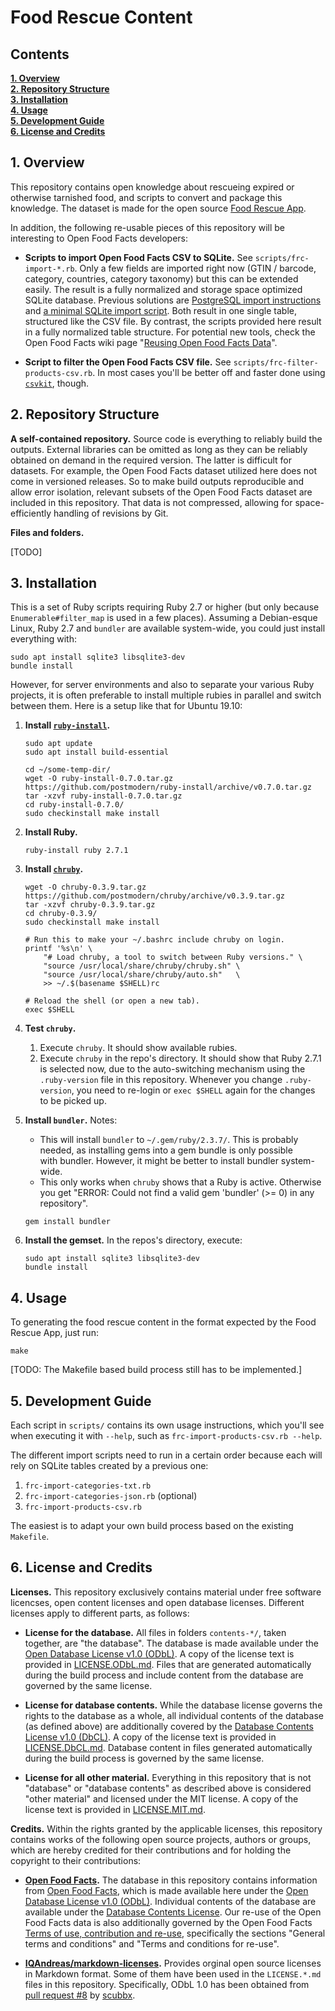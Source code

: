# Food Rescue Content


## Contents

**[1. Overview](#1-overview)**  
**[2. Repository Structure](#2-repository-structure)**  
**[3. Installation](#3-installation)**  
**[4. Usage](#4-usage)**  
**[5. Development Guide](#5-development-guide)**  
**[6. License and Credits](#6-license-and-credits)**


## 1. Overview

This repository contains open knowledge about rescueing expired or otherwise tarnished food, and scripts to convert and package this knowledge. The dataset is made for the open source [Food Rescue App](https://fairdirect.org/food-rescue-app).

In addition, the following re-usable pieces of this repository will be interesting to Open Food Facts developers:

* **Scripts to import Open Food Facts CSV to SQLite.** See `scripts/frc-import-*.rb`. Only a few fields are imported right now (GTIN / barcode, category, countries, category taxonomy) but this can be extended easily. The result is a fully normalized and storage space optimized SQLite database. Previous solutions are [PostgreSQL import instructions](https://blog-postgresql.verite.pro/2018/12/21/import-openfoodfacts.html) and [a minimal SQLite import script](https://github.com/benhamner/open-food-facts). Both result in one single table, structured like the CSV file. By contrast, the scripts provided here result in a fully normalized table structure. For potential new tools, check the Open Food Facts wiki page "[Reusing Open Food Facts Data](https://wiki.openfoodfacts.org/Reusing_Open_Food_Facts_Data)".

* **Script to filter the Open Food Facts CSV file.** See `scripts/frc-filter-products-csv.rb`. In most cases you'll be better off and faster done using [`csvkit`](https://csvkit.readthedocs.io/), though.


## 2. Repository Structure

**A self-contained repository.** Source code is everything to reliably build the outputs. External libraries can be omitted as long as they can be reliably obtained on demand in the required version. The latter is difficult for datasets. For example, the Open Food Facts dataset utilized here does not come in versioned releases. So to make build outputs reproducible and allow error isolation, relevant subsets of the Open Food Facts dataset are included in this repository. That data is not compressed, allowing for space-efficiently handling of revisions by Git.

**Files and folders.**

[TODO]


## 3. Installation

This is a set of Ruby scripts requiring Ruby 2.7 or higher (but only because `Enumerable#filter_map` is used in a few places). Assuming a Debian-esque Linux, Ruby 2.7 and `bundler` are available system-wide, you could just install everything with:

```
sudo apt install sqlite3 libsqlite3-dev
bundle install
```

However, for server environments and also to separate your various Ruby projects, it is often preferable to install multiple rubies in parallel and switch between them. Here is a setup like that for Ubuntu 19.10:

1. **Install [`ruby-install`](https://github.com/postmodern/ruby-install/).**

    ```
    sudo apt update
    sudo apt install build-essential

    cd ~/some-temp-dir/
    wget -O ruby-install-0.7.0.tar.gz https://github.com/postmodern/ruby-install/archive/v0.7.0.tar.gz
    tar -xzvf ruby-install-0.7.0.tar.gz
    cd ruby-install-0.7.0/
    sudo checkinstall make install
    ```

2. **Install Ruby.**

    ```
    ruby-install ruby 2.7.1
    ```

3. **Install [`chruby`](https://github.com/postmodern/chruby).**

    ```
    wget -O chruby-0.3.9.tar.gz https://github.com/postmodern/chruby/archive/v0.3.9.tar.gz
    tar -xzvf chruby-0.3.9.tar.gz
    cd chruby-0.3.9/
    sudo checkinstall make install

    # Run this to make your ~/.bashrc include chruby on login.
    printf '%s\n' \
        "# Load chruby, a tool to switch between Ruby versions." \
        "source /usr/local/share/chruby/chruby.sh" \
        "source /usr/local/share/chruby/auto.sh"   \
        >> ~/.$(basename $SHELL)rc
    
    # Reload the shell (or open a new tab).
    exec $SHELL
    ```

4. **Test `chruby`.**

    1. Execute `chruby`. It should show available rubies.
    2. Execute `chruby` in the repo's directory. It should show that Ruby 2.7.1 is selected now, due to the auto-switching mechanism using the `.ruby-version` file in this repository. Whenever you change `.ruby-version`, you need to re-login or `exec $SHELL` again for the changes to be picked up.

5. **Install `bundler`.** Notes:

    * This will install `bundler` to `~/.gem/ruby/2.3.7/`. This is probably needed, as installing gems into a gem bundle is only possible with bundler. However, it might be better to install bundler system-wide.
    * This only works when `chruby` shows that a Ruby is active. Otherwise you get "ERROR: Could not find a valid gem 'bundler' (>= 0) in any repository".

    ```
    gem install bundler
    ```

6. **Install the gemset.** In the repos's directory, execute:

    ```
    sudo apt install sqlite3 libsqlite3-dev
    bundle install
    ```


## 4. Usage

To generating the food rescue content in the format expected by the Food Rescue App, just run:

```
make
```

[TODO: The Makefile based build process still has to be implemented.]


## 5. Development Guide

Each script in `scripts/` contains its own usage instructions, which you'll see when executing it with `--help`, such as `frc-import-products-csv.rb --help`.

The different import scripts need to run in a certain order because each will rely on SQLite tables created by a previous one:

1. `frc-import-categories-txt.rb`
2. `frc-import-categories-json.rb` (optional)
3. `frc-import-products-csv.rb`

The easiest is to adapt your own build process based on the existing `Makefile`.


## 6. License and Credits

**Licenses.** This repository exclusively contains material under free software licencses, open content licenses and open database licenses. Different licenses apply to different parts, as follows:

* **License for the database.** All files in folders `contents-*/`, taken together, are "the database". The database is made available under the [Open Database License v1.0 (ODbL)](https://opendatacommons.org/licenses/odbl/1.0/). A copy of the license text is provided in [LICENSE.ODbL.md](https://github.com/fairdirect/foodrescue-content/blob/master/LICENSE.ODbL.md). Files that are generated automatically during the build process and include content from the database are governed by the same license.

* **License for database contents.** While the database license governs the rights to the database as a whole, all individual contents of the database (as defined above) are additionally covered by the [Database Contents License v1.0 (DbCL)](https://opendatacommons.org/licenses/dbcl/1.0/). A copy of the license text is provided in [LICENSE.DbCL.md](https://github.com/fairdirect/foodrescue-content/blob/master/LICENSE.DbCL.md). Database content in files generated automatically during the build process is governed by the same license.

* **License for all other material.** Everything in this repository that is not "database" or "database contents" as described above is considered "other material" and licensed under the MIT license. A copy of the license text is provided in [LICENSE.MIT.md](https://github.com/fairdirect/foodrescue-content/blob/master/LICENSE.MIT.md).


**Credits.** Within the rights granted by the applicable licenses, this repository contains works of the following open source projects, authors or groups, which are hereby credited for their contributions and for holding the copyright to their contributions:

* **[Open Food Facts](https://openfoodfacts.org/).** The database in this repository contains information from [Open Food Facts](https://openfoodfacts.org/), which is made available here under the [Open Database License v1.0 (ODbL)](https://opendatacommons.org/licenses/odbl/1.0/). Individual contents of the database are available under the [Database Contents License](https://opendatacommons.org/licenses/dbcl/1.0/). Our re-use of the Open Food Facts data is also additionally governed by the Open Food Facts [Terms of use, contribution and re-use](https://world.openfoodfacts.org/terms-of-use), specifically the sections "General terms and conditions" and "Terms and conditions for re-use".

* **[IQAndreas/markdown-licenses](https://github.com/IQAndreas/markdown-licenses).** Provides orginal open source licenses in Markdown format. Some of them have been used in the `LICENSE.*.md` files in this repository. Specifically, ODbL 1.0 has been obtained from [pull request #8](https://github.com/IQAndreas/markdown-licenses/pull/8) by [scubbx](https://github.com/scubbx).